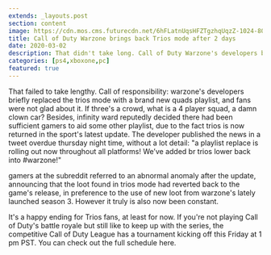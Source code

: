 ```yaml
---
extends: _layouts.post
section: content
image: https://cdn.mos.cms.futurecdn.net/6hFLatnUqsHFZTgzhqUqzZ-1024-80.jpg
title: Call of Duty Warzone brings back Trios mode after 2 days
date: 2020-03-02
description: That didn't take long. Call of Duty Warzone's developers briefly replaced the Trios mode with a new Quads playlist, and fans weren't happy about it
categories: [ps4,xboxone,pc]
featured: true
---
```


That failed to take lengthy. Call of responsibility: warzone's developers briefly replaced the trios mode with a brand new quads playlist, and fans were not glad about it. If three's a crowd, what is a 4 player squad, a damn clown car? Besides, infinity ward reputedly decided there had been sufficient gamers to aid some other playlist, due to the fact trios is now returned in the sport's latest update. The developer published the news in a tweet overdue thursday night time, without a lot detail: "a playlist replace is rolling out now throughout all platforms! We’ve added br trios lower back into #warzone!"

gamers at the subreddit referred to an abnormal anomaly after the update, announcing that the loot found in trios mode had reverted back to the game's release, in preference to the use of new loot from warzone's lately launched season 3. However it truly is also now been constant.

It's a happy ending for Trios fans, at least for now. If you're not playing Call of Duty's battle royale but still like to keep up with the series, the competitive Call of Duty League has a tournament kicking off this Friday at 1 pm PST. You can check out the full schedule here.